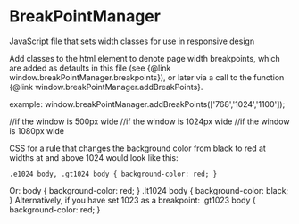 BreakPointManager
=================

JavaScript file that sets width classes for use in responsive design

Add classes to the html element to denote page width breakpoints, which are added as defaults in this 
file (see {@link window.breakPointManager.breakpoints}), or later via a call to the function {@link 
window.breakPointManager.addBreakPoints}.  

example: 
  window.breakPointManager.addBreakPoints(['768','1024','1100']);
  <html class="lt768 lt1024 lt1100"> //if the window is 500px wide
  <html class="gt768 e1024 lt1100"> //if the window is 1024px wide
  <html class="gt768 gt1024 lt1100"> //if the window is 1080px wide

CSS for a rule that changes the background color from black to red at widths at and above 1024 
would look like this:

    .e1024 body, .gt1024 body { background-color: red; }
  Or:
    body { background-color: red; }
    .lt1024 body { background-color: black; }
  Alternatively, if you have set 1023 as a breakpoint:
    .gt1023 body { background-color: red; }
